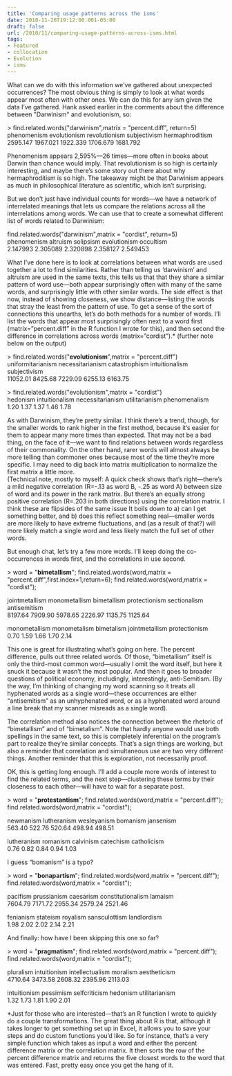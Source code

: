 ```yaml
---
title: 'Comparing usage patterns across the isms'
date: 2010-11-26T19:12:00.001-05:00
draft: false
url: /2010/11/comparing-usage-patterns-across-isms.html
tags: 
- Featured
- collocation
- Evolution
- isms
---
```


What can we do with this information we’ve gathered about unexpected occurrences? The most obvious thing is simply to look at what words appear most often with other ones. We can do this for any ism given the data I’ve gathered. Hank asked earlier in the comments about the difference between "Darwinism" and evolutionism, so:  
  
\> find.related.words("darwinism",matrix = "percent.diff", return=5)  
phenomenism evolutionism revolutionism subjectivism hermaphroditism  
2595.147 1967.021 1922.339 1706.679 1681.792  
  
  
Phenomenism appears 2,595%—26 times—more often in books about Darwin than chance would imply. That revolutionism is so high is certainly interesting, and maybe there’s some story out there about why hermaphroditism is so high. The takeaway might be that Darwinism appears as much in philosophical literature as scientific, which isn’t surprising.  
  
But we don’t just have individual counts for words—we have a network of interrelated meanings that lets us compare the relations across all the interrelations among words. We can use that to create a somewhat different list of words related to Darwinism:  
  
  
  
  
find.related.words("darwinism",matrix = "cordist", return=5)  
phenomenism altruism solipsism evolutionism occultism  
2.147993 2.305089 2.320898 2.358127 2.549453  
  
What I’ve done here is to look at correlations between what words are used together a lot to find similarities. Rather than telling us ‘darwinism’ and altruism are used in the same texts, this tells us that that they share a similar pattern of word use—both appear surprisingly often with many of the same words, and surprisingly little with other similar words. The side effect is that now, instead of showing closeness, we show distance—listing the words that stray the least from the pattern of use. To get a sense of the sort of connections this unearths, let’s do both methods for a number of words. I’ll list the words that appear most surprisingly often next to a word first (matrix=”percent.diff” in the R function I wrote for this), and then second the difference in correlations across words (matrix=”cordist”).\* (further note below on the output)  
  
\> find.related.words("**evolutionism**",matrix = "percent.diff")  
uniformitarianism necessitarianism catastrophism intuitionalism subjectivism  
11052.01 8425.68 7229.09 6255.13 6163.75  
  
  
\> find.related.words("evolutionism",matrix = "cordist")  
hedonism intuitionalism necessitarianism utilitarianism phenomenalism  
1.20 1.37 1.37 1.46 1.78  
  
As with Darwinism, they’re pretty similar. I think there’s a trend, though, for the smaller words to rank higher in the first method, because it’s easier for them to appear many more times than expected. That may not be a bad thing, on the face of it—we want to find relations between words regardless of their commonality. On the other hand, rarer words will almost always be more telling than commoner ones because most of the time they’re more specific. I may need to dig back into matrix multiplication to normalize the first matrix a little more.  
(Technical note, mostly to myself: A quick check shows that’s right—there’s a mild negative correlation (R=-.13 as word B, -.25 as word A) between size of word and its power in the rank matrix. But there’s an equally strong positive correlation (R=.203 in both directions) using the correlation matrix. I think these are flipsides of the same issue It boils down to a) can I get something better, and b) does this reflect something real—smaller words are more likely to have extreme fluctuations, and (as a result of that?) will more likely match a single word and less likely match the full set of other words.  
  
But enough chat, let’s try a few more words. I'll keep doing the co-occurrences in words first, and the correlations in use second.  
  
\> word = "**bimetallism**"; find.related.words(word,matrix = "percent.diff",first.index=1,return=6); find.related.words(word,matrix = "cordist");  
  
  
jointmetallism monometallism bimetallism protectionism sectionalism antisemitism  
8197.64 7909.90 5978.65 2226.97 1135.75 1125.64  
  
  
monometallism monometalism bimetalism jointmetallism protectionism  
0.70 1.59 1.66 1.70 2.14  
  
  
This one is great for illustrating what’s going on here. The percent difference, pulls out three related words. Of those, “bimetallism” itself is only the third-most common word—usually I omit the word itself, but here it snuck it because it wasn’t the most popular. And then it goes to broader questions of political economy, includingly, interestingly, anti-Semitism. (By the way, I’m thinking of changing my word scanning so it treats all hyphenated words as a single word—these occurrences are either “antisemitism” as an unhyphenated word, or as a hyphenated word around a line break that my scanner misreads as a single word).  
  
The correlation method also notices the connection between the rhetoric of “bimetallism” and of “bimetalism”. Note that hardly anyone would use both spellings in the same text, so this is completely inferential on the program’s part to realize they’re similar concepts. That’s a sign things are working, but also a reminder that correlation and simultaneous use are two very different things. Another reminder that this is exploration, not necessarily proof.  
  
OK, this is getting long enough. I’ll add a couple more words of interest to find the related terms, and the next step—clustering these terms by their closeness to each other—will have to wait for a separate post.  
  
  
\> word = "**protestantism**"; find.related.words(word,matrix = "percent.diff"); find.related.words(word,matrix = "cordist");  
  
  
newmanism lutheranism wesleyanism bomanism jansenism  
563.40 522.76 520.64 498.94 498.51  
  
  
lutheranism romanism calvinism catechism catholicism  
0.76 0.82 0.84 0.94 1.03  
  
  
I guess “bomanism” is a typo?  
  
  
\> word = "**bonapartism**"; find.related.words(word,matrix = "percent.diff"); find.related.words(word,matrix = "cordist");  
  
  
pacifism prussianism caesarism constitutionalism lamaism  
7604.79 7171.72 2955.34 2579.24 2521.46  
  
  
fenianism stateism royalism sansculottism landlordism  
1.98 2.02 2.02 2.14 2.21  
  
  
And finally: how have I been skipping this one so far?  
  
  
\> word = "**pragmatism**"; find.related.words(word,matrix = "percent.diff"); find.related.words(word,matrix = "cordist");  
  
  
pluralism intuitionism intellectualism moralism aestheticism  
4710.64 3473.58 2608.32 2395.96 2113.03  
  
  
intuitionism pessimism selfcriticism hedonism utilitarianism  
1.32 1.73 1.81 1.90 2.01  
  
  
\*Just for those who are interested—that’s an R function I wrote to quickly do a couple transformations. The great thing about R is that, although it takes longer to get something set up in Excel, it allows you to save your steps and do custom functions you’d like. So for instance, that’s a very simple function which takes as input a word and either the percent difference matrix or the correlation matrix. It then sorts the row of the percent difference matrix and returns the five closest words to the word that was entered. Fast, pretty easy once you get the hang of it.